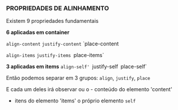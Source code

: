 ### PROPRIEDADES DE ALINHAMENTO

Existem 9 propriedades fundamentais

**6 aplicadas em container**

`align-content`
`justify-content`
`place-content

`align-items`
`justify-items
`place-items`

**3 aplicadas em items**
`align-self'
`justify-self`
`place-self`

Então podemos separar em 3 grupos: `align`, `justify`, `place`

E cada um deles irá observar ou o - conteúdo do elemento 'content'
- itens do elemento 'items'
o próprio elemento `self`